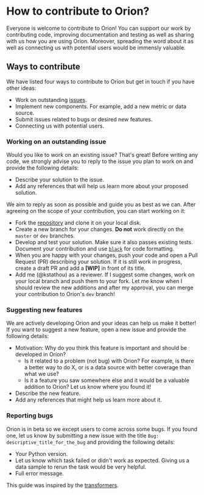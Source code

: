 # How to contribute to Orion? #

Everyone is welcome to contribute to Orion! You can support our work by contributing code, improving documentation and testing as well as sharing with us how you are using Orion. Moreover, spreading the word about it as well as connecting us with potential users would be immensly valuable.

## Ways to contribute ##
We have listed four ways to contribute to Orion but get in touch if you have other ideas:
- Work on outstanding [issues](https://github.com/orion-search/orion/issues).
- Implement new components. For example, add a new metric or data source.
- Submit issues related to bugs or desired new features.
- Connecting us with potential users.

### Working on an outstanding issue ###
Would you like to work on an existing issue? That's great! Before writing any code, we strongly advise you to reply to the issue you plan to work on and provide the following details:
- Describe your solution to the issue.
- Add any references that will help us learn more about your proposed solution.

We aim to reply as soon as possible and guide you as best as we can. After agreeing on the scope of your contribution, you can start working on it:
- Fork the [repository](https://github.com/orion-search/orion) and clone it on your local disk.
- Create a new branch for your changes. **Do not** work directly on the `master` or `dev` branches.
- Develop and test your solution. Make sure it also passes existing tests. Document your contribution and use [`black`](https://github.com/psf/black) for code formatting.
- When you are happy with your changes, push your code and open a Pull Request (PR) describing your solution. If it is still work in progress, create a draft PR and add a **[WIP]** in front of its title. 
- Add me (@kstathou) as a reviewer. If I suggest some changes, work on your local branch and push them to your fork. Let me know when I should review the new additions and after my approval, you can merge your contribution to Orion's `dev` branch!

### Suggesting new features ###
We are actively developing Orion and your ideas can help us make it better! If you want to suggest a new feature, open a new issue and provide the following details:
- Motivation: Why do you think this feature is important and should be developed in Orion?
  - Is it related to a problem (not bug) with Orion? For example, is there a better way to do X, or is a data source with better coverage than what we use?
  - Is it a feature you saw somewhere else and it would be a valuable addition to Orion? Let us know where you found it!
- Describe the new feature.
- Add any references that might help us learn more about it.

### Reporting bugs ###
Orion is in beta so we except users to come across some bugs. If you found one, let us know by submitting a new issue with the title `Bug: descriptive_title_for_the_bug` and providing the following details:
- Your Python version.
- Let us know which task failed or didn't work as expected. Giving us a data sample to rerun the task would be very helpful.
- Full error message.

This guide was inspired by the [transformers](https://github.com/huggingface/transformers).
